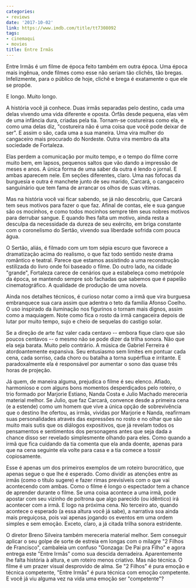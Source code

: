 ```yaml
---
categories:
- reviews
date: '2017-10-02'
link: https://www.imdb.com/title/tt7308092
tags:
- cinemaqui
- movies
title: Entre Irmãs
---
```


Entre Irmãs é um filme de época feito também em outra época. Uma época mais ingênua, onde filmes como esse não seriam tão clichês, tão bregas. Infelizmente, para o público de hoje, clichê e brega é exatamente o que ele se propõe.

E longo. Muito longo.

A história você já conhece. Duas irmãs separadas pelo destino, cada uma delas vivendo uma vida diferente e oposta. Órfãs desde pequena, elas vêm de uma infância dura, criadas pela tia. Tornam-se costureiras como ela, e como uma delas diz, "costureira não é uma coisa que você pode deixar de ser". E assim o são, cada uma a sua maneira. Uma vira mulher do cangaceiro mais procurado do Nordeste. Outra vira membro da alta sociedade de Fortaleza.

Elas perdem a comunicação por muito tempo, e o tempo do filme corre muito bem, em lapsos, pequenos saltos que vão dando a impressão de meses e anos. A única forma de uma saber da outra é lendo o jornal. E ambas aparecem nele. Em seções diferentes, claro. Uma nas fofocas da burguesia e outra é manchete junto de seu marido, Carcará, o cangaceiro sanguinário que tem fama de arrancar os olhos de suas vítimas.

Mas na história você vai ficar sabendo, se já não descobriu, que Carcará tem seus motivos para fazer o que faz. Afinal de contas, ele e sua gangue são os mocinhos, e como todos mocinhos sempre têm seus nobres motivos para derrubar sangue. E quando lhes falta um motivo, ainda resta a desculpa da necessidade da dureza de seu exército, em briga constante com o coronelismo do Sertão, vivendo sua liberdade sofrida com pouca água.

O Sertão, aliás, é filmado com um tom sépia escuro que favorece a dramatização acima do realismo, o que faz todo sentido neste drama romântico e teatral. Parece que estamos assistindo a uma reconstrução estilizada do livro onde foi baseado o filme. Do outro lado, na cidade "grande", Fortaleza carece de cenários que a estabeleça como metrópole da época, se mantendo sempre sob fachadas que sabemos que é papelão cinematográfico. A qualidade de produção de uma novela.

Ainda nos detalhes técnicos, é curioso notar como a irmã que vira burguesa embranquece sua cara assim que adentra o teto da família Afonso Coelho. O uso inspirado da iluminação nos figurinos o tornam mais dignos, assim como a maquiagem. Note como fica o rosto da irmã cangaceira depois de lutar por muito tempo, sujo e cheio de sequelas do castigo solar.

Se a direção de arte faz valer cada centavo -- embora fique claro que são poucos centavos -- o mesmo não se pode dizer da trilha sonora. Não que ela seja barata. Muito pelo contrário. A música de Gabriel Ferreira é atordoantemente expansiva. Seu entusiasmo sem limites em pontuar cada cena, cada sorriso, cada choro ou batalha a torna supérflua e irritante. E paradoxalmente ela é responsável por aumentar o sono das quase três horas de projeção.

Já quem, de maneira alguma, prejudica o filme é seu elenco. Afiado, harmonioso e com alguns bons momentos desperdiçados pelo roteiro, o trio formado por Marjorie Estiano, Nanda Costa e Julio Machado mereceria material melhor. Se Julio, que faz Carcará, convence desde a primeira cena (e a estende) como um homem que vive a única opção de sobrevivência que o destino lhe ofertou, as irmãs, vividas por Marjorie e Nanda, reafirmam suas personalidades através das expressões no rosto e no olhar que são muito mais sutis que os diálogos expositivos, que já revelam todos os pensamentos e sentimentos dos personagens antes que seja dada a chance disso ser revelado simplesmente olhando para eles. Como quando a irmã que fica cuidando da tia comenta que ela anda doente, apenas para que na cena seguinte ela volte para casa e a tia comece a tossir copiosamente.

Esse é apenas um dos primeiros exemplos de um roteiro burocrático, que apenas segue o que lhe é esperado. Como dividir as atenções entre as irmãs (como o título sugere) e fazer rimas previsíveis com o que vai acontecendo com ambas. Como o filme é longo o espectador tem a chance de aprender durante o filme. Se uma coisa acontece a uma irmã, pode apostar com seu vizinho de poltrona que algo parecido (ou idêntico) irá acontecer com a irmã. E logo na próxima cena. No terceiro ato, quando acontece o esperado (a essa altura você já sabe), a narrativa soa ainda mais preguiçosa, pois vai apenas jogando os eventos em uma ordem simples e sem emoção. Exceto, claro, a já citada trilha sonora estridente.

O diretor Breno Silveira também mereceria material melhor. Sem conseguir aplicar o seu golpe de sorte de estreia em longas com o milagre "2 Filhos de Francisco", cambaleia um confuso "Gonzaga: De Pai pra Filho" e agora entrega este "Entre Irmãs" como sua descida derradeira. Aparentemente lhe falta história à altura, e um roteiro menos criativo. Mas não técnica. O filme é um prazer visual desprovido de alma. Se "2 Filhos" é pura emoção e técnica competente, "Entre Irmãs" é pura técnica com emoção competente. E você já viu alguma vez na vida uma emoção ser "competente"?
